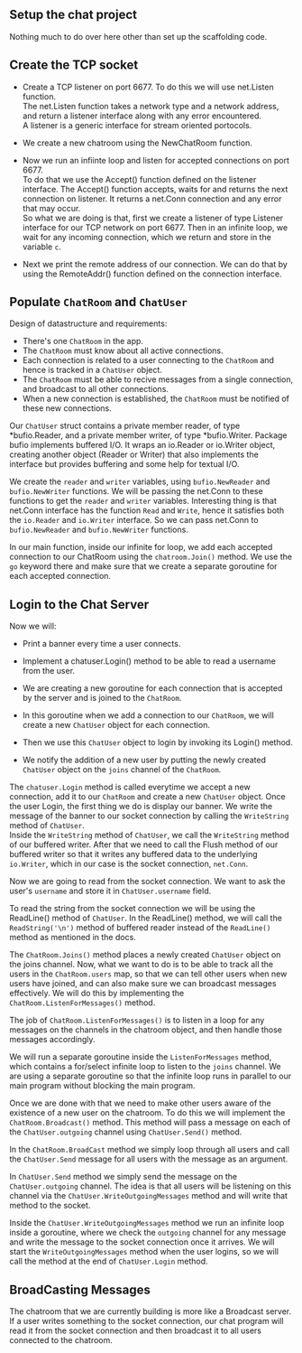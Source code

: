 ## Setup the chat project

Nothing much to do over here other than set up the scaffolding code.

## Create the TCP socket

- Create a TCP listener on port 6677. To do this we will use net.Listen function.  
The net.Listen function takes a network type and a network address, and return a listener interface along with any error encountered.  
A listener is a generic interface for stream oriented portocols.

- We create a new chatroom using the NewChatRoom function.

- Now we run an infiinte loop and listen for accepted connections on port 6677.   
To do that we use the Accept() function defined on the listener interface. The Accept() function accepts, waits for and returns the next connection on listener. It returns a net.Conn connection and any error that may occur.  
So what we are doing is that, first we create a listener of type Listener interface for our TCP network on port 6677. Then in an infinite loop, we wait for any incoming connection, which we return and store in the variable `c`. 

- Next we print the remote address of our connection. We can do that by using the RemoteAddr() function defined on the connection interface.
 
 ## Populate `ChatRoom` and `ChatUser`
 
 Design of datastructure and requirements:
 - There's one `ChatRoom` in the app.
 - The `ChatRoom` must know about all active connections.
 - Each connection is related to a user connecting to the `ChatRoom` and hence is tracked in a `ChatUser` object.
 - The `ChatRoom` must be able to recive messages from a single connection, and broadcast to all other connections.
 - When a new connection is established, the `ChatRoom` must be notified of these new connections.
 
 Our `ChatUser` struct contains a private member reader, of type *bufio.Reader, and a private member writer, of type *bufio.Writer.
 Package bufio implements buffered I/O. It wraps an io.Reader or io.Writer object, creating another object (Reader or Writer) that also implements the interface but provides buffering and some help for textual I/O.
 
 We create the `reader` and `writer` variables, using `bufio.NewReader` and `bufio.NewWriter` functions. We will be passing the net.Conn to these functions to get the `reader` and `writer` variables. Interesting thing is that net.Conn interface has the function `Read` and `Write`, hence it satisfies both the `io.Reader` and `io.Writer` interface. So we can pass net.Conn to `bufio.NewReader` and `bufio.NewWriter` functions.
 
 In our main function, inside our infinite for loop, we add each accepted connection to our ChatRoom using the `chatroom.Join()` method. We use the `go` keyword there and make sure that we create a separate goroutine for each accepted connection. 
 
 ## Login to the Chat Server

Now we will:  
- Print a banner every time a user connects.
- Implement a chatuser.Login() method to be able to read a username from the user.
 
 - We are creating a new goroutine for each connection that is accepted by the server and is joined to the `ChatRoom`.
 - In this goroutine when we add a connection to our `ChatRoom`, we will create a new `ChatUser` object for each connection.
 - Then we use this `ChatUser` object to login by invoking its Login() method.
 - We notify the addition of a new user by putting the newly created `ChatUser` object on the `joins` channel of the `ChatRoom`.

 The `chatuser.Login` method is called everytime we accept a new connection, add it to our `ChatRoom` and create a new `ChatUser` object. Once the user  Login, the first thing we do is display our banner. We write the message of the banner to our socket connection by calling the `WriteString` method of `ChatUser`.  
 Inside the `WriteString` method of `ChatUser`, we call the `WriteString` method of our buffered writer. After that we need to call the Flush method of our buffered writer so that it writes any buffered data to the underlying `io.Writer`, which in our case is the socket connection, `net.Conn`.  
 
 Now we are going to read from the socket connection. We want to ask the user's `username` and store it in `ChatUser.username` field.
 
 To read the string from the socket connection we will be using the ReadLine() method of `ChatUser`. In the ReadLine() method, we will call the `ReadString('\n')` method of buffered reader instead of the `ReadLine()` method as mentioned in the docs.

The `ChatRoom.Joins()` method places a newly created `ChatUser` object on the joins channel. Now, what we want to do is to be able to track all the users in the `ChatRoom.users` map, so that we can tell other users when new users have joined, and can also make sure we can broadcast messages effectively. We will do this by implementing the `ChatRoom.ListenForMessages()` method. 

The job of `ChatRoom.ListenForMessages()` is to listen in a loop for any messages on the channels in the chatroom object, and then handle those messages accordingly.

We will run a separate goroutine inside the `ListenForMessages` method, which contains a for/select infinite loop to listen to the `joins` channel. We are using a separate goroutine so that the infinite loop runs in parallel to our main program without blocking the main program.

Once we are done with that we need to make other users aware of the existence of a new user on the chatroom. To do this we will implement the `ChatRoom.Broadcast()` method. This method will pass a message on each of the `ChatUser.outgoing` channel using `ChatUser.Send()` method.

In the `ChatRoom.BroadCast` method we simply loop through all users and call the `ChatUser.Send` message for all users with the message as an argument.

In `ChatUser.Send` method we simply send the message on the `ChatUser.outgoing` channel. The idea is that all users will be listening on this channel via the `ChatUser.WriteOutgoingMessages` method and will write that method to the socket.

Inside the `ChatUser.WriteOutgoingMessages` method we run an infinite loop inside a goroutine, where we check the `outgoing` channel for any message and write the message to the socket connection once it arrives. We will start the `WriteOutgoingMessages` method when the user logins, so we will call the method at the end of `ChatUser.Login` method.


## BroadCasting Messages

The chatroom that we are currently building is more like a Broadcast server. If a user writes something to the socket connection, our chat program will read it from the socket connection and then broadcast it to all users connected to the chatroom.

 
 
 
 
 
 